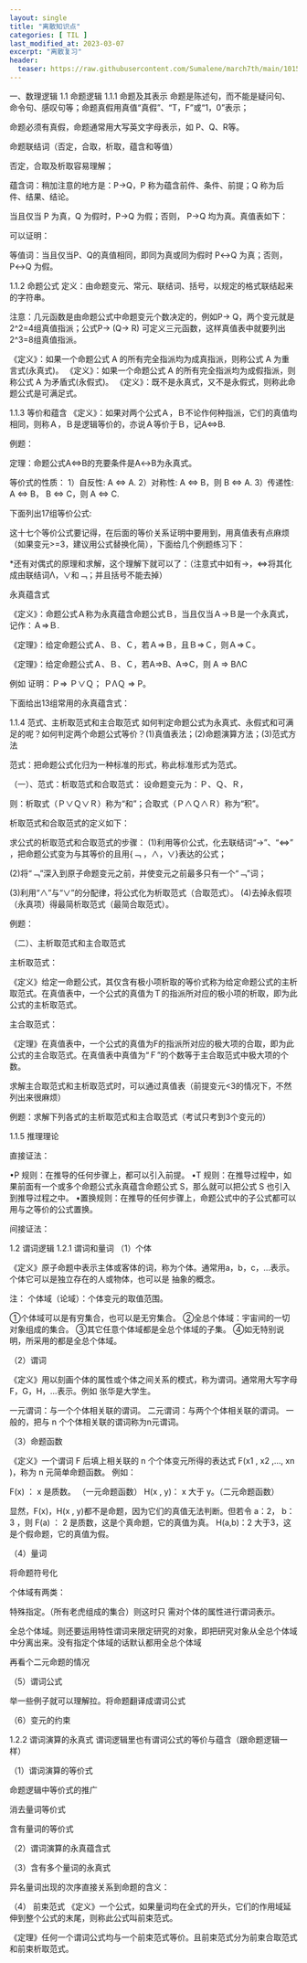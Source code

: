 ```yaml
---
layout: single
title: "离散知识点"
categories: [ TIL ]
last_modified_at: 2023-03-07
excerpt: "离散复习"
header:
  teaser: https://raw.githubusercontent.com/Sumalene/march7th/main/101554245_p2.jpg
---
```



一、数理逻辑
1.1 命题逻辑
1.1.1 命题及其表示
命题是陈述句，而不能是疑问句、命令句、感叹句等；命题真假用真值“真假”、“T，F”或“1，0”表示；

命题必须有真假，命题通常用大写英文字母表示，如 P、Q、R等。

命题联结词（否定，合取，析取，蕴含和等值）

否定，合取及析取容易理解；

蕴含词：稍加注意的地方是：P→Q，P 称为蕴含前件、条件、前提；Q 称为后件、结果、结论。

当且仅当 P 为真，Q 为假时，P→Q 为假；否则， P→Q 均为真。真值表如下：

可以证明：

等值词：当且仅当P、Q的真值相同，即同为真或同为假时 P↔Q 为真；否则， P↔Q 为假。

1.1.2 命题公式
定义：由命题变元、常元、联结词、括号，以规定的格式联结起来的字符串。

注意：几元函数是由命题公式中命题变元个数决定的，例如P→ Q，两个变元就是2^2=4组真值指派；公式P→ (Q→ R) 可定义三元函数，这样真值表中就要列出2^3=8组真值指派。

《定义》：如果一个命题公式 A 的所有完全指派均为成真指派，则称公式 A 为重言式(永真式)。
《定义》：如果一个命题公式 A 的所有完全指派均为成假指派，则称公式 A 为矛盾式(永假式)。
《定义》：既不是永真式，又不是永假式，则称此命题公式是可满足式。

1.1.3 等价和蕴含
《定义》：如果对两个公式Ａ，Ｂ不论作何种指派，它们的真值均相同，则称Ａ，Ｂ是逻辑等价的，亦说Ａ等价于Ｂ，记A⇔B.

例题：

定理：命题公式A⇔B的充要条件是A↔B为永真式。

等价式的性质：
1）自反性: A ⇔ A.
2）对称性: A ⇔ B，则 B ⇔ A.
3）传递性: A ⇔ B， B ⇔ C，则 A ⇔ C.

下面列出17组等价公式:

这十七个等价公式要记得，在后面的等价关系证明中要用到，用真值表有点麻烦（如果变元>=3，建议用公式替换化简），下面给几个例题练习下：

*还有对偶式的原理和求解，这个理解下就可以了：（注意式中如有→，⇔将其化成由联结词Λ，∨和﹁；并且括号不能去掉）

永真蕴含式

《定义》：命题公式Ａ称为永真蕴含命题公式Ｂ，当且仅当Ａ→Ｂ是一个永真式，记作：Ａ=>Ｂ.

《定理》：给定命题公式Ａ、Ｂ、Ｃ，若Ａ=>Ｂ，且Ｂ=>Ｃ，则Ａ=>Ｃ。

《定理》：给定命题公式Ａ、Ｂ、Ｃ，若A=>B、A=>C，则 A => BΛC

例如 证明：Ｐ=> Ｐ∨Ｑ； ＰΛＱ => P。

下面给出13组常用的永真蕴含式：

1.1.4 范式、主析取范式和主合取范式
如何判定命题公式为永真式、永假式和可满足的呢？如何判定两个命题公式等价？(1)真值表法；(2)命题演算方法；(3)范式方法

范式：把命题公式化归为一种标准的形式，称此标准形式为范式。

（一）、范式：析取范式和合取范式：
设命题变元为：Ｐ、Ｑ、Ｒ，

则：析取式（Ｐ∨Ｑ∨Ｒ）称为“和”；合取式（Ｐ∧Ｑ∧Ｒ）称为“积”。

析取范式和合取范式的定义如下：

求公式的析取范式和合取范式的步骤：
(1)利用等价公式，化去联结词“→”、“⇔” ，把命题公式变为与其等价的且用{﹁ ，∧，∨}表达的公式；

(2)将“﹁”深入到原子命题变元之前，并使变元之前最多只有一个“﹁”词；

(3)利用“∧”与“∨”的分配律，将公式化为析取范式（合取范式）。
(4)去掉永假项（永真项）得最简析取范式（最简合取范式）。

例题：

（二）、主析取范式和主合取范式

主析取范式：

《定义》给定一命题公式，其仅含有极小项析取的等价式称为给定命题公式的主析取范式。在真值表中，一个公式的真值为Ｔ的指派所对应的极小项的析取，即为此公式的主析取范式。

主合取范式：

《定理》在真值表中，一个公式的真值为F的指派所对应的极大项的合取，即为此公式的主合取范式。在真值表中真值为“Ｆ”的个数等于主合取范式中极大项的个数。

求解主合取范式和主析取范式时，可以通过真值表（前提变元<3的情况下，不然列出来很麻烦）

例题：求解下列各式的主析取范式和主合取范式（考试只考到3个变元的）

1.1.5 推理理论

直接证法：

•P 规则：在推导的任何步骤上，都可以引入前提。
•T 规则：在推导过程中，如果前面有一个或多个命题公式永真蕴含命题公式 S，那么就可以把公式 S 也引入到推导过程之中。
•置换规则：在推导的任何步骤上，命题公式中的子公式都可以用与之等价的公式置换。

间接证法：

1.2 谓词逻辑
1.2.1 谓词和量词
（1）个体

《定义》原子命题中表示主体或客体的词，称为个体。通常用a，b，c，…表示。个体它可以是独立存在的人或物体，也可以是
抽象的概念。

注： 个体域（论域）：个体变元的取值范围。

①个体域可以是有穷集合，也可以是无穷集合。
②全总个体域：宇宙间的一切对象组成的集合。
③其它任意个体域都是全总个体域的子集。
④如无特别说明，所采用的都是全总个体域。

（2）谓词

《定义》用以刻画个体的属性或个体之间关系的模式，称为谓词。通常用大写字母 F，G，H，…表示。例如 张华是大学生。

一元谓词：与一个个体相关联的谓词。
二元谓词：与两个个体相关联的谓词。
一般的，把与 n 个个体相关联的谓词称为n元谓词。

（3）命题函数

《定义》一个谓词 F 后填上相关联的 n 个个体变元所得的表达式 F(x1 , x2 ,…, xn )，称为 n 元简单命题函数。
例如：

F(x) ： x 是质数。 （一元命题函数）
H(x , y)： x 大于 y。（二元命题函数）

显然，F(x)，H(x , y)都不是命题，因为它们的真值无法判断。但若令 a：2， b：3 ，则
F(a) ： 2 是质数，这是个真命题，它的真值为真。
H(a,b)：2 大于3，这是个假命题，它的真值为假。

（4）量词

将命题符号化

个体域有两类：

特殊指定。（所有老虎组成的集合）则这时只 需对个体的属性进行谓词表示。

全总个体域。则还要运用特性谓词来限定研究的对象，即把研究对象从全总个体域中分离出来。没有指定个体域的话默认都用全总个体域

再看个二元命题的情况

（5）谓词公式

举一些例子就可以理解拉。将命题翻译成谓词公式

（6）变元的约束

1.2.2 谓词演算的永真式
谓词逻辑里也有谓词公式的等价与蕴含（跟命题逻辑一样）

（1）谓词演算的等价式

命题逻辑中等价式的推广

消去量词等价式

含有量词的等价式

（2）谓词演算的永真蕴含式

（3）含有多个量词的永真式

异名量词出现的次序直接关系到命题的含义：

（4） 前束范式
《定义》一个公式，如果量词均在全式的开头，它们的作用域延伸到整个公式的末尾，则称此公式叫前束范式。

《定理》任何一个谓词公式均与一个前束范式等价。且前束范式分为前束合取范式和前束析取范式。

